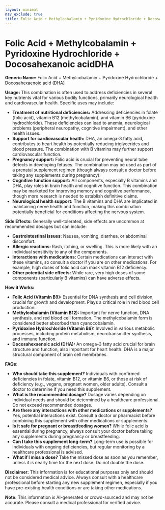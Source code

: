 ```yaml
---
layout: minimal
nav_exclude: true
title: Folic Acid + Methylcobalamin + Pyridoxine Hydrochloride + Docosahexanoic acidDHA
---
```


# Folic Acid + Methylcobalamin + Pyridoxine Hydrochloride + Docosahexanoic acidDHA

**Generic Name:**  Folic Acid + Methylcobalamin + Pyridoxine Hydrochloride + Docosahexaenoic acid (DHA)

**Usage:** This combination is often used to address deficiencies in several key nutrients vital for various bodily functions, primarily neurological health and cardiovascular health. Specific uses may include:

* **Treatment of nutritional deficiencies:**  Addressing deficiencies in folate (folic acid), vitamin B12 (methylcobalamin), and vitamin B6 (pyridoxine hydrochloride).  These deficiencies can lead to anemia, neurological problems (peripheral neuropathy, cognitive impairment), and other health issues.
* **Support for cardiovascular health:** DHA, an omega-3 fatty acid, contributes to heart health by potentially reducing triglycerides and blood pressure.  The combination with B vitamins may further support cardiovascular function.
* **Pregnancy support:**  Folic acid is crucial for preventing neural tube defects in developing fetuses.  The combination may be used as part of a prenatal supplement regimen (though always consult a doctor before taking any supplements during pregnancy).
* **Cognitive function support:**  All components, especially B vitamins and DHA, play roles in brain health and cognitive function.  This combination may be marketed for improving memory and cognitive performance, though more research is needed to establish definitive claims.
* **Neurological health support:**  The B vitamins and DHA are implicated in maintaining nerve health and function, making this combination potentially beneficial for conditions affecting the nervous system.


**Side Effects:** Generally well-tolerated, side effects are uncommon at recommended dosages but can include:

* **Gastrointestinal issues:** Nausea, vomiting, diarrhea, or abdominal discomfort.
* **Allergic reactions:** Rash, itching, or swelling.  This is more likely with an individual sensitivity to any of the components.
* **Interactions with medications:**  Certain medications can interact with these vitamins, so consult a doctor if you are on other medications. For example, high doses of folic acid can mask vitamin B12 deficiency.
* **Other potential side effects:**  While rare, very high doses of some components (particularly B vitamins) can have adverse effects.


**How it Works:**

* **Folic Acid (Vitamin B9):** Essential for DNA synthesis and cell division, crucial for growth and development.  Plays a critical role in red blood cell production.
* **Methylcobalamin (Vitamin B12):**  Important for nerve function, DNA synthesis, and red blood cell formation.  The methylcobalamin form is considered better absorbed than cyanocobalamin.
* **Pyridoxine Hydrochloride (Vitamin B6):**  Involved in various metabolic processes, including protein metabolism, neurotransmitter synthesis, and immune function.
* **Docosahexaenoic acid (DHA):**  An omega-3 fatty acid crucial for brain structure and function, also important for heart health.  DHA is a major structural component of brain cell membranes.


**FAQs:**

* **Who should take this supplement?** Individuals with confirmed deficiencies in folate, vitamin B12, or vitamin B6, or those at risk of deficiency (e.g., vegans, pregnant women, older adults). Consult a doctor to determine if you need this supplement.
* **What is the recommended dosage?** Dosage varies depending on individual needs and should be determined by a healthcare professional.  Do not exceed recommended dosages.
* **Are there any interactions with other medications or supplements?**  Yes, potential interactions exist. Consult a doctor or pharmacist before combining this supplement with other medications or supplements.
* **Is it safe for pregnant or breastfeeding women?**  While folic acid is essential during pregnancy, always consult your doctor before taking any supplements during pregnancy or breastfeeding.
* **Can I take this supplement long-term?**  Long-term use is possible for individuals with ongoing deficiencies, but regular monitoring by a healthcare professional is advised.
* **What if I miss a dose?**  Take the missed dose as soon as you remember, unless it is nearly time for the next dose. Do not double the dose.

**Disclaimer:** This information is for educational purposes only and should not be considered medical advice.  Always consult with a healthcare professional before starting any new supplement regimen, especially if you have pre-existing health conditions or are taking other medications.


**Note:** This information is AI-generated or crowd-sourced and may not be accurate. Please consult a medical professional for verified advice.